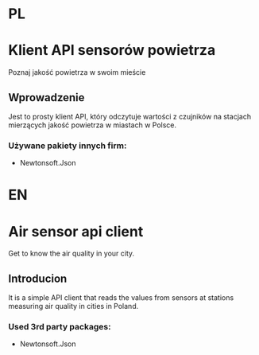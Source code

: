 # PL
# Klient API sensorów powietrza
Poznaj jakość powietrza w swoim mieście

## Wprowadzenie
Jest to prosty klient API, który odczytuje wartości z czujników na stacjach mierzących jakość powietrza w miastach w Polsce.

### Używane pakiety innych firm:
- Newtonsoft.Json

# EN
# Air sensor api client
Get to know the air quality in your city.

## Introducion
It is a simple API client that reads the values ​​from sensors at stations measuring air quality in cities in Poland.

### Used 3rd party packages:
- Newtonsoft.Json
